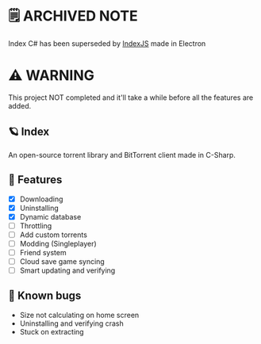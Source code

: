 # 🗒️ ARCHIVED NOTE
Index C# has been superseded by [IndexJS](https://github.com/072dev/indexjs) made in Electron

# ⚠️ WARNING
This project NOT completed and it'll take a while before all the features are added.

## 🪐 Index
An open-source torrent library and BitTorrent client made in C-Sharp.

## 📃 Features
- [x] Downloading
- [x] Uninstalling
- [x] Dynamic database
- [ ] Throttling
- [ ] Add custom torrents
- [ ] Modding (Singleplayer)
- [ ] Friend system
- [ ] Cloud save game syncing
- [ ] Smart updating and verifying

## 🐛 Known bugs
- Size not calculating on home screen
- Uninstalling and verifying crash
- Stuck on extracting
